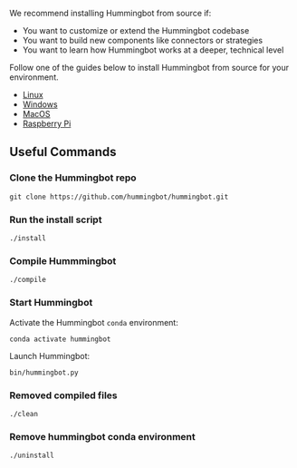 We recommend installing Hummingbot from source if:

* You want to customize or extend the Hummingbot codebase
* You want to build new components like connectors or strategies
* You want to learn how Hummingbot works at a deeper, technical level

Follow one of the guides below to install Hummingbot from source for your environment.

* [Linux](../linux.md)
* [Windows](../windows.md)
* [MacOS](../mac.md)
* [Raspberry Pi](../raspberry-pi.md)

## Useful Commands

### Clone the Hummingbot repo
```
git clone https://github.com/hummingbot/hummingbot.git
```

### Run the install script
```
./install
```

### Compile Hummmingbot
```
./compile
```

### Start Hummingbot

Activate the Hummingbot `conda` environment:
```
conda activate hummingbot
```

Launch Hummingbot:
```
bin/hummingbot.py
```

### Removed compiled files
```
./clean
```

### Remove hummingbot conda environment
```
./uninstall
```

